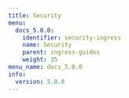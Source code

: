 ```yaml
---
title: Security
menu:
  docs_5.0.0:
    identifier: security-ingress
    name: Security
    parent: ingress-guides
    weight: 35
menu_name: docs_5.0.0
info:
  version: 5.0.0
---
```


